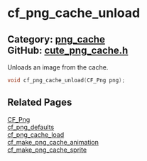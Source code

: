 [//]: # (This file is automatically generated by Cute Framework's docs parser.)
[//]: # (Do not edit this file by hand!)
[//]: # (See: https://github.com/RandyGaul/cute_framework/blob/master/samples/docs_parser.cpp)
[](../header.md ':include')

# cf_png_cache_unload

Category: [png_cache](/api_reference?id=png_cache)  
GitHub: [cute_png_cache.h](https://github.com/RandyGaul/cute_framework/blob/master/include/cute_png_cache.h)  
---

Unloads an image from the cache.

```cpp
void cf_png_cache_unload(CF_Png png);
```

## Related Pages

[CF_Png](/png_cache/cf_png.md)  
[cf_png_defaults](/png_cache/cf_png_defaults.md)  
[cf_png_cache_load](/png_cache/cf_png_cache_load.md)  
[cf_make_png_cache_animation](/png_cache/cf_make_png_cache_animation.md)  
[cf_make_png_cache_sprite](/png_cache/cf_make_png_cache_sprite.md)  

